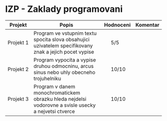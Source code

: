 # IZP - Zaklady programovani

| Projekt | Popis | Hodnoceni | Komentar
| ------ | ------ | ------ | ------
| Projekt&nbsp;1 | Program ve vstupnim textu spocita slova obsahujici uzivatelem specifikovany znak a jejich pocet vypise |&nbsp;&nbsp;&nbsp;&nbsp;&nbsp;5/5 |
| Projekt&nbsp;2 | Program vypocita a vypise druhou odmocninu, arcus sinus nebo uhly obecneho trojuhelniku | &nbsp;&nbsp;&nbsp;&nbsp;&nbsp;10/10 |
| Projekt&nbsp;3 | Program v danem monochromatickem obrazku hleda nejdelsi vodorovne a svisle usecky a nejvetsi ctverce |&nbsp;&nbsp;&nbsp;&nbsp;&nbsp;10/10 |